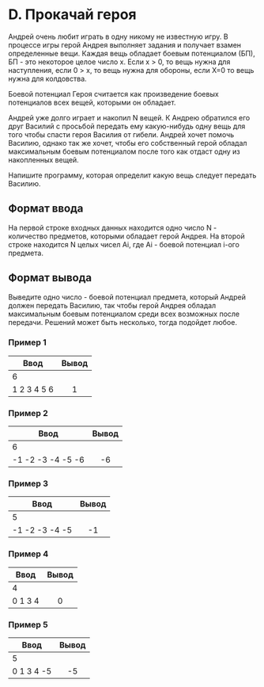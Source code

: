 # D. Прокачай героя

Андрей очень любит играть в одну никому не известную игру. В процессе игры герой Андрея выполняет задания и получает взамен определенные вещи. Каждая вещь обладает боевым потенциалом (БП), БП - это некоторое целое число x. Если x > 0, то вещь нужна для наступления, если 0 > x, то вещь нужна для обороны, если X=0 то вещь нужна для колдовства.

Боевой потенциал Героя считается как произведение боевых потенциалов всех вещей, которыми он обладает.

Андрей уже долго играет и накопил N вещей. К Андрею обратился его друг Василий с просьбой передать ему какую-нибудь одну вещь для того чтобы спасти героя Василия от гибели. Андрей хочет помочь Василию, однако так же хочет, чтобы его собственный герой обладал максимальным боевым потенциалом после того как отдаст одну из накопленных вещей.

Напишите программу, которая определит какую вещь следует передать Василию.

  
## Формат ввода
На первой строке входных данных находится одно число N - количество предметов, которыми обладает герой Андрея.
На второй строке находится N целых чисел Ai, где Ai - боевой потенциал i-ого предмета.

## Формат вывода
Выведите одно число - боевой потенциал предмета, который Андрей должен передать Василию, так чтобы герой Андрея обладал максимальным боевым потенциалом среди всех возможных после передачи. Решений может быть несколько, тогда подойдет любое.


### Пример 1

| Ввод | Вывод |
|----------------|:---------:|
| 6
1 2 3 4 5 6 | 1 |

### Пример 2

| Ввод | Вывод |
|----------------|:---------:|
| 6
-1 -2 -3 -4 -5 -6 | -6 |

### Пример 3

| Ввод | Вывод |
|----------------|:---------:|
| 5
-1 -2 -3 -4 -5 | -1 |

### Пример 4

| Ввод | Вывод |
|----------------|:---------:|
| 4
0 1 3 4 | 0 |

### Пример 5

| Ввод | Вывод |
|----------------|:---------:|
| 5
0 1 3 4 -5 | -5 |
